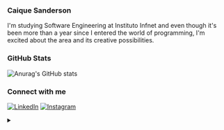 ### Caique Sanderson
I'm studying Software Engineering at Instituto Infnet and even though it's been more than a year since I entered the world of programming, I'm excited about the area and its creative possibilities.

### GitHub Stats
![Anurag's GitHub stats](https://github-readme-stats.vercel.app/api?username=caiqueSanderson&show_icons=true&theme=transparent)

### Connect with me
[![LinkedIn](https://img.shields.io/badge/-LinkedIn-000?style=for-the-badge&logo=linkedin&logoColor=407BFF&color:FFF)](https://www.linkedin.com/in/caique-sanderson-de-sá-borges-262545237)
[![Instagram](https://img.shields.io/badge/-Instagram-000?style=for-the-badge&logo=instagram&logoColor=407BFF&color:FFF)](https://instagram.com/by.sanb)

<details align="left">
  <summary></summary> 
  GitHub Stats by <a href="https://github.com/anuraghazra/github-readme-stats">anuraghazra</a>
  <div align="right">Made by <a href="https://github.com/caiqueSanderson/caiqueSanderson">San</a>.</div>

</details>
